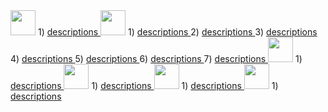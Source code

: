 <img height="40px" src="https://img.shields.io/badge/React-20232A?style=for-the-badge&logo=react&logoColor=61DAFB" />
1) <a href="https://github.com/Mishka-Sakhelashvili/RN__SalesAppDemo">  descriptions   </a> 


<img height="40px" src="https://img.shields.io/badge/React_Native-20232A?style=for-the-badge&logo=react&logoColor=61DAFB" />
1) <a href="https://github.com/Mishka-Sakhelashvili/RN__SalesAppDemo">  descriptions   </a> 
2) <a href="https://github.com/Mishka-Sakhelashvili/RN__RestaurantSearch">  descriptions   </a>
3) <a href="https://github.com/Mishka-Sakhelashvili/RN__RecipeApp">  descriptions   </a>
4) <a href="https://github.com/Mishka-Sakhelashvili/RN__Camera">  descriptions   </a>
5) <a href="https://github.com/Mishka-Sakhelashvili/RN__Booking__UI">  descriptions   </a>
6) <a href="https://github.com/Mishka-Sakhelashvili/RN__AppHouses">  descriptions   </a>
7) <a href="https://github.com/Mishka-Sakhelashvili/RN__Delivery__UI">  descriptions   </a>



<img height="40px" src="https://img.shields.io/badge/Vue.js-35495E?style=for-the-badge&logo=vue.js&logoColor=4FC08D" />
1) <a href="https://github.com/Mishka-Sakhelashvili/RN__SalesAppDemo">  descriptions   </a> 


<img height="40px" src="https://img.shields.io/badge/React_Native-20232A?style=for-the-badge&logo=react&logoColor=61DAFB" />
1) <a href="https://github.com/Mishka-Sakhelashvili/RN__SalesAppDemo">  descriptions   </a> 


<img height="40px" src="https://img.shields.io/badge/Node.js-43853D?style=for-the-badge&logo=node.js&logoColor=white" />
1) <a href="https://github.com/Mishka-Sakhelashvili/RN__SalesAppDemo">  descriptions   </a> 


<img height="40px" src="https://img.shields.io/badge/JavaScript-F7DF1E?style=for-the-badge&logo=javascript&logoColor=black" />
1) <a href="https://github.com/Mishka-Sakhelashvili/RN__SalesAppDemo">  descriptions   </a> 

